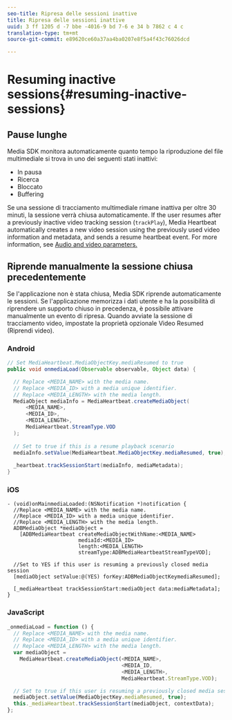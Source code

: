 ```yaml
---
seo-title: Ripresa delle sessioni inattive
title: Ripresa delle sessioni inattive
uuid: 3 ff 1205 d -7 bbe -4016-9 bd 7-6 e 34 b 7862 c 4 c
translation-type: tm+mt
source-git-commit: e89620ce60a37aa4ba0207e8f5a4f43c76026dcd

---
```



# Resuming inactive sessions{#resuming-inactive-sessions}

## Pause lunghe

Media SDK monitora automaticamente quanto tempo la riproduzione del file multimediale si trova in uno dei seguenti stati inattivi:

* In pausa
* Ricerca
* Bloccato
* Buffering

Se una sessione di tracciamento multimediale rimane inattiva per oltre 30 minuti, la sessione verrà chiusa automaticamente. If the user resumes after a previously inactive video tracking session (`trackPlay`), Media Heartbeat automatically creates a new video session using the previously used video information and metadata, and sends a resume heartbeat event. For more information, see [Audio and video parameters.](/help/metrics-and-metadata/audio-video-parameters.md)

## Riprende manualmente la sessione chiusa precedentemente

Se l'applicazione non è stata chiusa, Media SDK riprende automaticamente le sessioni. Se l'applicazione memorizza i dati utente e ha la possibilità di riprendere un supporto chiuso in precedenza, è possibile attivare manualmente un evento di ripresa. Quando avviate la sessione di tracciamento video, impostate la proprietà opzionale Video Resumed (Riprendi video).

### Android

```java
// Set MediaHeartbeat.MediaObjectKey.mediaResumed to true 
public void onmediaLoad(Observable observable, Object data) { 

  // Replace <MEDIA_NAME> with the media name. 
  // Replace <MEDIA_ID> with a media unique identifier. 
  // Replace <MEDIA_LENGTH> with the media length.  
  MediaObject mediaInfo = MediaHeartbeat.createMediaObject(  
      <MEDIA_NAME>,  
      <MEDIA_ID>,  
      <MEDIA_LENGTH>,  
      MediaHeartbeat.StreamType.VOD 
  ); 
   
  // Set to true if this is a resume playback scenario 
  mediaInfo.setValue(MediaHeartbeat.MediaObjectKey.mediaResumed, true);
   
  _heartbeat.trackSessionStart(mediaInfo, mediaMetadata); 
}
```

### iOS

```
- (void)onMainmediaLoaded:(NSNotification *)notification { 
  //Replace <MEDIA_NAME> with the media name. 
  //Replace <MEDIA_ID> with a media unique identifier. 
  //Replace <MEDIA_LENGTH> with the media length.     
  ADBMediaObject *mediaObject =  
    [ADBMediaHeartbeat createMediaObjectWithName:<MEDIA_NAME> 
                       mediaId:<MEDIA_ID> 
                       length:<MEDIA_LENGTH> 
                       streamType:ADBMediaHeartbeatStreamTypeVOD]; 

  //Set to YES if this user is resuming a previously closed media session 
  [mediaObject setValue:@(YES) forKey:ADBMediaObjectKeymediaResumed];

  [_mediaHeartbeat trackSessionStart:mediaObject data:mediaMetadata]; 
} 
```

### JavaScript

```js
_onmediaLoad = function () { 
  // Replace <MEDIA_NAME> with the media name. 
  // Replace <MEDIA_ID> with a media unique identifier. 
  // Replace <MEDIA_LENGTH> with the media length.  
  var mediaObject =  
    MediaHeartbeat.createMediaObject(<MEDIA_NAME>,  
                                     <MEDIA_ID,  
                                     <MEDIA_LENGTH>,  
                                     MediaHeartbeat.StreamType.VOD);

  // Set to true if this user is resuming a previously closed media session 
  mediaObject.setValue(MediaObjectKey.mediaResumed, true); 
  this._mediaHeartbeat.trackSessionStart(mediaObject, contextData); 
};
```

